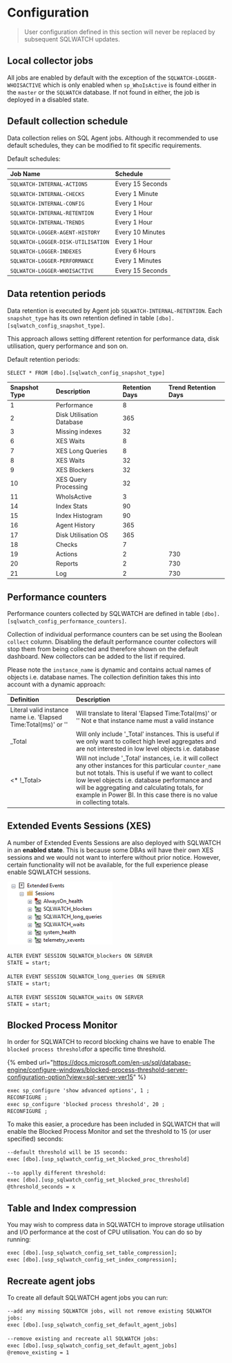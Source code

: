 # Configuration

> User configuration defined in this section will never be replaced by subsequent SQLWATCH updates.

## Local collector jobs

All jobs are enabled by default with the exception of the `SQLWATCH-LOGGER-WHOISACTIVE` which is only enabled when `sp_WhoIsActive` is found either in the `master`  or the `SQLWATCH`  database. If not found in either, the job is deployed in a disabled state. 

## Default collection schedule

Data collection relies on SQL Agent jobs. Although it recommended to use default schedules, they can be modified to fit specific requirements.

Default schedules:

| Job Name | Schedule |
| :--- | :--- |
| `SQLWATCH-INTERNAL-ACTIONS` | Every 15 Seconds |
| `SQLWATCH-INTERNAL-CHECKS` | Every 1 Minute |
| `SQLWATCH-INTERNAL-CONFIG` | Every 1 Hour |
| `SQLWATCH-INTERNAL-RETENTION` | Every 1 Hour |
| `SQLWATCH-INTERNAL-TRENDS` | Every 1 Hour |
| `SQLWATCH-LOGGER-AGENT-HISTORY` | Every 10 Minutes |
| `SQLWATCH-LOGGER-DISK-UTILISATION` | Every 1 Hour |
| `SQLWATCH-LOGGER-INDEXES` | Every 6 Hours |
| `SQLWATCH-LOGGER-PERFORMANCE` | Every 1 Minutes |
| `SQLWATCH-LOGGER-WHOISACTIVE` | Every 15 Seconds |

## Data retention periods

Data retention is executed by Agent job `SQLWATCH-INTERNAL-RETENTION`. Each `snapshot_type` has its own retention defined in table `[dbo].[sqlwatch_config_snapshot_type]`. 

This approach allows setting different retention for performance data, disk utilisation, query performance and son on. 

Default retention periods:

```text
SELECT * FROM [dbo].[sqlwatch_config_snapshot_type]
```

| Snapshot Type | Description | Retention Days | Trend Retention Days |
| :--- | :--- | :--- | :--- |
| 1 | Performance | 8 |  |
| 2 | Disk Utilisation Database | 365 |  |
| 3 | Missing indexes | 32 |  |
| 6 | XES Waits | 8 |  |
| 7 | XES Long Queries | 8 |  |
| 8 | XES Waits | 32 |  |
| 9 | XES Blockers | 32 |  |
| 10 | XES Query Processing | 32 |  |
| 11 | WhoIsActive | 3 |  |
| 14 | Index Stats | 90 |  |
| 15 | Index Histogram | 90 |  |
| 16 | Agent History | 365 |  |
| 17 | Disk Utilisation OS | 365 |  |
| 18 | Checks | 7 |  |
| 19 | Actions | 2 | 730 |
| 20 | Reports | 2 | 730 |
| 21 | Log | 2 | 730 |

## Performance counters

Performance counters collected by SQLWATCH are defined in table `[dbo].[sqlwatch_config_performance_counters]`. 

Collection of individual performance counters can be set using the Boolean `collect` column. Disabling the default performance counter collectors will stop them from being collected and therefore shown on the default dashboard. New collectors can be added to the list if required. 

Please note the `instance_name` is dynamic and contains actual names of objects i.e. database names. The collection definition takes this into account with a dynamic approach:

| Definition | Description |
| :--- | :--- |
| Literal valid instance name i.e. 'Elapsed Time:Total\(ms\)' or ''  | Will translate to literal 'Elapsed Time:Total\(ms\)' or '' Not e that instance name must a valid instance |
| \_Total | Will only include '\_Total' instances. This is useful if we only want to collect high level aggregates and are not interested in low level objects i.e. database |
| &lt;\* !\_Total&gt; | Will not include '\_Total' instances, i.e. it will collect any other instances for this particular `counter_name` but not totals. This is useful if we want to collect low level objects i.e. database performance and will be aggregating and calculating totals, for example in Power BI. In this case there is no value in collecting totals.  |

## Extended Events Sessions \(XES\)

A number of Extended Events Sessions are also deployed with SQLWATCH in an **enabled state**. This is because some DBAs will have their own XES sessions and we would not want to interfere without prior notice. However, certain functionality will not be available, for the full experience please enable SQWLATCH sessions.

![](../.gitbook/assets/image%20%2894%29.png)

```text
ALTER EVENT SESSION SQLWATCH_blockers ON SERVER
STATE = start;

ALTER EVENT SESSION SQLWATCH_long_queries ON SERVER
STATE = start;

ALTER EVENT SESSION SQLWATCH_waits ON SERVER
STATE = start;
```

## Blocked Process Monitor

In order for SQLWATCH to record blocking chains we have to enable The `blocked process threshold`for a specific time threshold. 

{% embed url="https://docs.microsoft.com/en-us/sql/database-engine/configure-windows/blocked-process-threshold-server-configuration-option?view=sql-server-ver15" %}

```text
exec sp_configure 'show advanced options', 1 ;  
RECONFIGURE ;  
exec sp_configure 'blocked process threshold', 20 ;  
RECONFIGURE ;  
```

To make this easier, a procedure has been included in SQLWATCH that will enable the Blocked Process Monitor and set the threshold to 15 \(or user specified\) seconds: 

```text
--default threshold will be 15 seconds:
exec [dbo].[usp_sqlwatch_config_set_blocked_proc_threshold] 

--to applly different threshold:
exec [dbo].[usp_sqlwatch_config_set_blocked_proc_threshold] @threshold_seconds = x 
```

## Table and Index compression

You may wish to compress data in SQLWATCH to improve storage utilisation and I/O performance at the cost of CPU utilisation. You can do so by running:

```text
exec [dbo].[usp_sqlwatch_config_set_table_compression];
exec [dbo].[usp_sqlwatch_config_set_index_compression];
```

## Recreate agent jobs

To create all default SQLWATCH agent jobs you can run:

```text
--add any missing SQLWATCH jobs, will not remove existing SQLWATCH jobs:
exec [dbo].[usp_sqlwatch_config_set_default_agent_jobs]

--remove existing and recreate all SQLWATCH jobs:
exec [dbo].[usp_sqlwatch_config_set_default_agent_jobs] @remove_existing = 1
```

